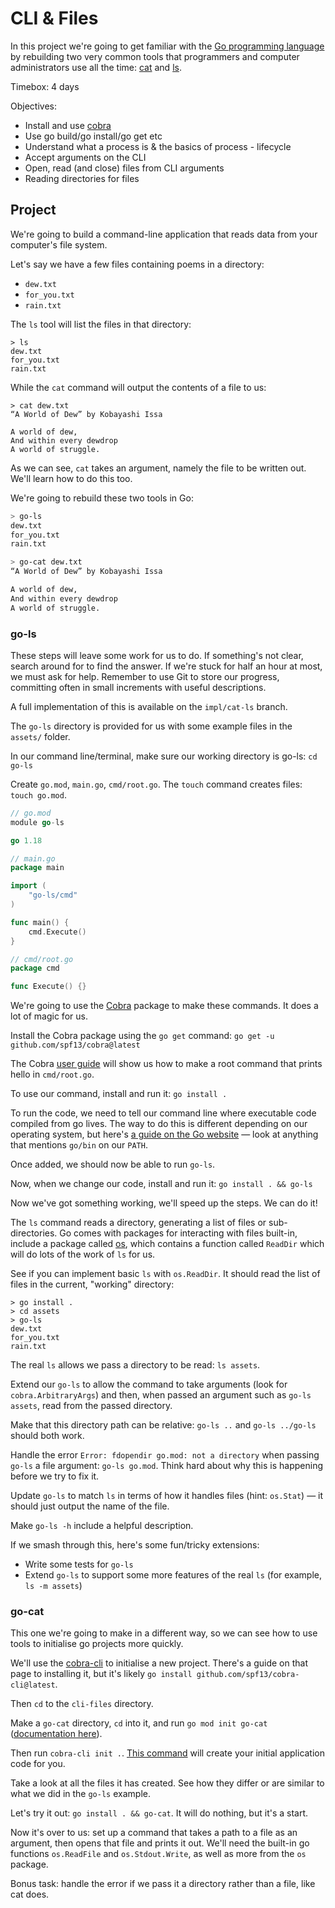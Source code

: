 # CLI & Files

In this project we're going to get familiar with the [Go programming language][go] by rebuilding two very common tools that programmers and computer administrators use all the time: [cat][cat] and [ls][ls].

Timebox: 4 days

Objectives:

- Install and use [cobra][cobra]
- Use go build/go install/go get etc
- Understand what a process is & the basics of process - lifecycle
- Accept arguments on the CLI
- Open, read (and close) files from CLI arguments
- Reading directories for files

## Project

We're going to build a command-line application that reads data from your computer's file system.

Let's say we have a few files containing poems in a directory:

- `dew.txt`
- `for_you.txt`
- `rain.txt`

The `ls` tool will list the files in that directory:

```
> ls
dew.txt
for_you.txt
rain.txt
```

While the `cat` command will output the contents of a file to us:

```
> cat dew.txt
“A World of Dew” by Kobayashi Issa

A world of dew,
And within every dewdrop
A world of struggle.
```

As we can see, `cat` takes an argument, namely the file to be written out. We'll learn how to do this too.

We're going to rebuild these two tools in Go:

```bash
> go-ls
dew.txt
for_you.txt
rain.txt

> go-cat dew.txt
“A World of Dew” by Kobayashi Issa

A world of dew,
And within every dewdrop
A world of struggle.
```

### go-ls

These steps will leave some work for us to do. If something's not clear, search around for to find the answer. If we're stuck for half an hour at most, we must ask for help. Remember to use Git to store our progress, committing often in small increments with useful descriptions.

A full implementation of this is available on the `impl/cat-ls` branch.

The `go-ls` directory is provided for us with some example files in the `assets/` folder.

In our command line/terminal, make sure our working directory is go-ls: `cd go-ls`

Create `go.mod`, `main.go`, `cmd/root.go`. The `touch` command creates files: `touch go.mod`.

```go
// go.mod
module go-ls

go 1.18
```

```go
// main.go
package main

import (
	"go-ls/cmd"
)

func main() {
	cmd.Execute()
}
```

```go
// cmd/root.go
package cmd

func Execute() {}
```

We're going to use the [Cobra][cobra] package to make these commands. It does a lot of magic for us.

Install the Cobra package using the `go get` command: `go get -u github.com/spf13/cobra@latest`

The Cobra [user guide](https://github.com/spf13/cobra/blob/master/user_guide.md) will show us how to make a root command that prints hello in `cmd/root.go`.

To use our command, install and run it: `go install .`

To run the code, we need to tell our command line where executable code compiled from go lives. The way to do this is different depending on our operating system, but here's [a guide on the Go website](https://go.dev/doc/install) — look at anything that mentions `go/bin` on our `PATH`.

Once added, we should now be able to run `go-ls`.

Now, when we change our code, install and run it: `go install . && go-ls`

Now we've got something working, we'll speed up the steps. We can do it!

The `ls` command reads a directory, generating a list of files or sub-directories. Go comes with packages for interacting with files built-in, include a package called [os][os], which contains a function called `ReadDir` which will do lots of the work of `ls` for us.

See if you can implement basic `ls` with `os.ReadDir`. It should read the list of files in the current, "working" directory:

```
> go install .
> cd assets
> go-ls
dew.txt
for_you.txt
rain.txt
```

The real `ls` allows we pass a directory to be read: `ls assets`.

Extend our `go-ls` to allow the command to take arguments (look for `cobra.ArbitraryArgs`) and then, when passed an argument such as `go-ls assets`, read from the passed directory.

Make that this directory path can be relative: `go-ls ..` and `go-ls ../go-ls` should both work.

Handle the error `Error: fdopendir go.mod: not a directory` when passing `go-ls` a file argument: `go-ls go.mod`. Think hard about why this is happening before we try to fix it.

Update `go-ls` to match `ls` in terms of how it handles files (hint: `os.Stat`) — it should just output the name of the file.

Make `go-ls -h` include a helpful description.

If we smash through this, here's some fun/tricky extensions:

- Write some tests for `go-ls`
- Extend `go-ls` to support some more features of the real `ls` (for example, `ls -m assets`)

### go-cat

This one we're going to make in a different way, so we can see how to use tools to initialise go projects more quickly.

We'll use the [cobra-cli](https://github.com/spf13/cobra-cli/blob/main/README.md) to initialise a new project. There's a guide on that page to installing it, but it's likely `go install github.com/spf13/cobra-cli@latest`.

Then `cd` to the `cli-files` directory.

Make a `go-cat` directory, `cd` into it, and run `go mod init go-cat` ([documentation here](https://pkg.go.dev/cmd/go#hdr-Initialize_new_module_in_current_directory)).

Then run `cobra-cli init .`. [This command](https://github.com/spf13/cobra-cli/blob/main/README.md) will create your initial application code for you.

Take a look at all the files it has created. See how they differ or are similar to what we did in the `go-ls` example.

Let's try it out: `go install . && go-cat`. It will do nothing, but it's a start.

Now it's over to us: set up a command that takes a path to a file as an argument, then opens that file and prints it out. We'll need the built-in go functions `os.ReadFile` and `os.Stdout.Write`, as well as more from the `os` package.

Bonus task: handle the error if we pass it a directory rather than a file, like cat does.

[go]: https://go.dev/
[cat]: https://en.m.wikipedia.org/wiki/Cat_(Unix)
[ls]: https://en.m.wikipedia.org/wiki/Ls
[cobra]: https://github.com/spf13/cobra#overview
[os]: https://pkg.go.dev/os
